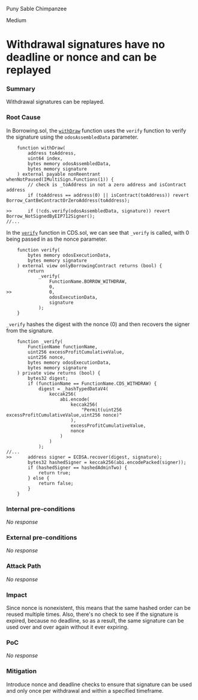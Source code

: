 Puny Sable Chimpanzee

Medium

# Withdrawal signatures have no deadline or nonce and can be replayed

### Summary

Withdrawal signatures can be replayed.

### Root Cause

In Borrowing.sol, the [`withDraw`](https://github.com/sherlock-audit/2024-11-autonomint/blob/0d324e04d4c0ca306e1ae4d4c65f0cb9d681751b/Blockchain/Blockchian/contracts/Core_logic/borrowing.sol#L281-L311) function uses the `verify` function to verify the signature using the `odosAssembledData` parameter.

```solidity
    function withDraw(
        address toAddress,
        uint64 index,
        bytes memory odosAssembledData,
        bytes memory signature
    ) external payable nonReentrant whenNotPaused(IMultiSign.Functions(1)) {
        // check is _toAddress in not a zero address and isContract address
        if (toAddress == address(0) || isContract(toAddress)) revert Borrow_CantBeContractOrZeroAddress(toAddress);

>>      if (!cds.verify(odosAssembledData, signature)) revert Borrow_NotSignedByEIP712Signer();
//...
```
In the [`verify`](https://github.com/sherlock-audit/2024-11-autonomint/blob/0d324e04d4c0ca306e1ae4d4c65f0cb9d681751b/Blockchain/Blockchian/contracts/Core_logic/CDS.sol#L864-L917) function in CDS.sol, we can see that `_verify` is called, with 0 being passed in as the nonce parameter.


```solidity
    function verify(
        bytes memory odosExecutionData,
        bytes memory signature
    ) external view onlyBorrowingContract returns (bool) {
        return
            _verify(
                FunctionName.BORROW_WITHDRAW,
                0,
>>              0,
                odosExecutionData,
                signature
            );
    }
```

`_verify` hashes the digest with the nonce (0) and then recovers the signer from the signature. 
```solidity
    function _verify(
        FunctionName functionName,
        uint256 excessProfitCumulativeValue,
        uint256 nonce,
        bytes memory odosExecutionData,
        bytes memory signature
    ) private view returns (bool) {
        bytes32 digest;
        if (functionName == FunctionName.CDS_WITHDRAW) {
            digest = _hashTypedDataV4(
                keccak256(
                    abi.encode(
                        keccak256(
                            "Permit(uint256 excessProfitCumulativeValue,uint256 nonce)"
                        ),
                        excessProfitCumulativeValue,
                        nonce
                    )
                )
            );
//...
>>      address signer = ECDSA.recover(digest, signature);
        bytes32 hashedSigner = keccak256(abi.encodePacked(signer));
        if (hashedSigner == hashedAdminTwo) {
            return true;
        } else {
            return false;
        }
    }
```

### Internal pre-conditions
_No response_

### External pre-conditions
_No response_

 
### Attack Path
_No response_


### Impact
 
Since nonce is nonexistent, this means that the same hashed order can be reused multiple times. Also, there's no check to see if the signature is expired, because no deadline, so as a result, the same signature can be used over and over again without it ever expiring.

### PoC
_No response_
 
### Mitigation

Introduce nonce and deadline checks to ensure that signature can be used and only once per withdrawal and within a specified timeframe.